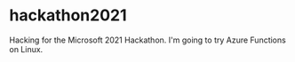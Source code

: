 # hackathon2021
Hacking for the Microsoft 2021 Hackathon. I'm going to try Azure Functions on Linux.
